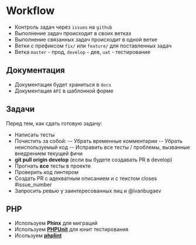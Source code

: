# Workflow

- Контроль задач через `issues` на `github`
- Выполнение задач происходит в своих ветках
- Выполнение связанных задач происходит в одной ветке
- Ветки с префиксом `fix/` или `feature/` для поставленных задач
- Ветка `master` - прод, `develop` - дев, `uat` - тестирование

## Документация

- Документация будет храниться в `docs`
- Документация `API` в шаблонной форме

## Задачи

Перед тем, как сдать готовую задачу:
- Написать тесты
- Почистить за собой:
-- Убрать временные комментарии
-- Убрать неиспользуемый код
-- Исправить все тесты / проблемы, вызванные внедрением текущей фичи
- **git pull origin develop** (если вы будете создавать PR в develop)
- Прогнать **все** тесты в проекте
- Проверить код линтером
- Создать PR с адекватным описанием и с текстом closes #issue_number
- Запросить ревью у заинтересованных лиц и @ivanbugaev

## PHP

- Используем **Phinx** для миграций
- Используем [**PHPUnit**](http://docs.phinx.org/en/latest/commands.html) для юнит тестирования
- Исользуем [**phplint**](https://www.npmjs.com/package/phplint)
